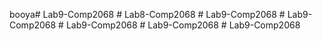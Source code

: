 booya#   L a b 9 - C o m p 2 0 6 8  
 #   L a b 8 - C o m p 2 0 6 8  
 #   L a b 9 - C o m p 2 0 6 8  
 #   L a b 9 - C o m p 2 0 6 8  
 #   L a b 9 - C o m p 2 0 6 8  
 #   L a b 9 - C o m p 2 0 6 8  
 #   L a b 9 - C o m p 2 0 6 8  
 